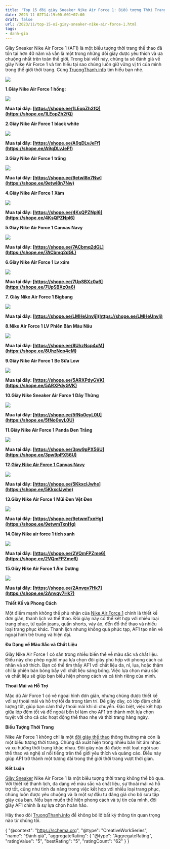 ```yaml
---
title: 'Top 15 đôi giày Sneaker Nike Air Force 1: Biểu tượng Thời Trang Vượt Thời Gian'
date: 2023-11-02T14:19:00.001+07:00
draft: false
url: /2023/11/top-15-oi-giay-sneaker-nike-air-force-1.html
tags: 
- danh-gia
---
```


Giày Sneaker Nike Air Force 1 (AF1) là một biểu tượng thời trang thể thao đã tồn tại hơn 40 năm và vẫn là một trong những đôi giày được yêu thích và ưa chuộng nhất trên toàn thế giới. Trong bài viết này, chúng ta sẽ đánh giá về giày Nike Air Force 1 và tìm hiểu tại sao chúng luôn giữ vững vị trí của mình trong thế giới thời trang. Cùng [TruongThanh.info](http://www.truongthanh.info) tìm hiểu bạn nhé.

[![](https://blogger.googleusercontent.com/img/b/R29vZ2xl/AVvXsEi2L707LnD6KjoAnSZ52em1oH3ahWFqX0o3gk_078Y3kigwFsGOLcnaFqUspFgPGHarjhtfrirrivuuXa1Y2yBK0gA1w1ngAkw_W_PgTaQoBiWy4vd3KrdK3ofcY3CDIctM-o4PFwU9PFUpxEPsR31Qv_Anheods1ivq0mVL-wjnAlZnwC0AdK2Ca-l2GCT/s320/Sneaker%20Nike%20Air%20Force%201.jpg)](https://blogger.googleusercontent.com/img/b/R29vZ2xl/AVvXsEi2L707LnD6KjoAnSZ52em1oH3ahWFqX0o3gk_078Y3kigwFsGOLcnaFqUspFgPGHarjhtfrirrivuuXa1Y2yBK0gA1w1ngAkw_W_PgTaQoBiWy4vd3KrdK3ofcY3CDIctM-o4PFwU9PFUpxEPsR31Qv_Anheods1ivq0mVL-wjnAlZnwC0AdK2Ca-l2GCT/s1024/Sneaker%20Nike%20Air%20Force%201.jpg)

  

  

**1.Giày Nike Air Force 1 hồng:** 

  

[![](https://blogger.googleusercontent.com/img/b/R29vZ2xl/AVvXsEh4ErY7dCbDVVotDflXabDUfzkdviavLlUc9cfJEe3uIsKTNnPCsZSD-ml-6spPoh7H5wc1ohKqz6O5ZDLgSQ8wlMDEarfGwgnbWYU4sSDQPfTz46cxcKGeFWlTikKL-hmFqFLUbIiyzCEBjZYiyzaK9V3DhcWeMeJ0vuJp7JZb1jzLKmR3fOKDk50H4LIS/s320/Nike%20Air%20Force%201%20hong.jpg)](https://blogger.googleusercontent.com/img/b/R29vZ2xl/AVvXsEh4ErY7dCbDVVotDflXabDUfzkdviavLlUc9cfJEe3uIsKTNnPCsZSD-ml-6spPoh7H5wc1ohKqz6O5ZDLgSQ8wlMDEarfGwgnbWYU4sSDQPfTz46cxcKGeFWlTikKL-hmFqFLUbIiyzCEBjZYiyzaK9V3DhcWeMeJ0vuJp7JZb1jzLKmR3fOKDk50H4LIS/s600/Nike%20Air%20Force%201%20hong.jpg)

  

  

**Mua tại đây: [https://shope.ee/1LEopZh2fQ](https://shope.ee/1LEopZh2fQ)**

  

**2.Giày Nike Air Force 1 black white**

[![](https://blogger.googleusercontent.com/img/b/R29vZ2xl/AVvXsEgJYPscZqlh46T1oW6TrmDhezDxj-3mY-9WL5K4yfPRlKMA6PzZSFij6pJ95jK3ncHA-KAOwXxpo6Pi71n47x4Ko6wCbxyiLml3CpoymI5W69jpg_0sw2cqeFWMoZGqr5dq7zbvFahPOOx0MtYUU3iFoIsaSUmYCb4KwrhEID0jpKEFa98Ods0iAe62Iwsr/s320/Nike%20Air%20Force%201%20black.jpg)](https://blogger.googleusercontent.com/img/b/R29vZ2xl/AVvXsEgJYPscZqlh46T1oW6TrmDhezDxj-3mY-9WL5K4yfPRlKMA6PzZSFij6pJ95jK3ncHA-KAOwXxpo6Pi71n47x4Ko6wCbxyiLml3CpoymI5W69jpg_0sw2cqeFWMoZGqr5dq7zbvFahPOOx0MtYUU3iFoIsaSUmYCb4KwrhEID0jpKEFa98Ods0iAe62Iwsr/s960/Nike%20Air%20Force%201%20black.jpg)

  

**Mua tại đây: [https://shope.ee/A9qDLvJeFf](https://shope.ee/A9qDLvJeFf)**

  

**3.Giày Nike Air Force 1 trắng**

[![](https://blogger.googleusercontent.com/img/b/R29vZ2xl/AVvXsEiHuun4bWU_K-g1T5LNCK5Jw_GhFxLg2bMlZKe4Q2umPRIJjsskNWapuFPhRG8Jz9FNfe-SoM6fAuGaWJdpgQOHtO6vv1Zs24TwOqyWR2-jgbiQox12Q2c83nUWVMcIOqyVOQlTIP6CGj0KZV7jGa65for4oxr73tNADlZNWlfiITIh16weIB_Lx78iv-_M/s320/Nike%20Air%20Force%201%20trang.jpg)](https://blogger.googleusercontent.com/img/b/R29vZ2xl/AVvXsEiHuun4bWU_K-g1T5LNCK5Jw_GhFxLg2bMlZKe4Q2umPRIJjsskNWapuFPhRG8Jz9FNfe-SoM6fAuGaWJdpgQOHtO6vv1Zs24TwOqyWR2-jgbiQox12Q2c83nUWVMcIOqyVOQlTIP6CGj0KZV7jGa65for4oxr73tNADlZNWlfiITIh16weIB_Lx78iv-_M/s1024/Nike%20Air%20Force%201%20trang.jpg)

**Mua tại đây: [https://shope.ee/9etwl8n7Nw](https://shope.ee/9etwl8n7Nw)**

  

**4.Giày Nike Air Force 1 Xám**

[![](https://blogger.googleusercontent.com/img/b/R29vZ2xl/AVvXsEh-NDn88pabpDgXHwYseJ54fiEeKbDt9cVmANl6X8LeXx3BHMFDSnkeGLd21EsB2DuwxquBrzwzywBFFchEjEKtc3pvUFu6D7zXGO8Nkh0ehIfzVu5UkAHU6CNK6nnxHsU76552FzdwG5iooaMr3hEAIcveagCIkqRFlY4UOec3bVxo5DKtxI4WQWbCF5d8/s320/Nike%20Air%20Force%201%20xam.jpg)](https://blogger.googleusercontent.com/img/b/R29vZ2xl/AVvXsEh-NDn88pabpDgXHwYseJ54fiEeKbDt9cVmANl6X8LeXx3BHMFDSnkeGLd21EsB2DuwxquBrzwzywBFFchEjEKtc3pvUFu6D7zXGO8Nkh0ehIfzVu5UkAHU6CNK6nnxHsU76552FzdwG5iooaMr3hEAIcveagCIkqRFlY4UOec3bVxo5DKtxI4WQWbCF5d8/s997/Nike%20Air%20Force%201%20xam.jpg)

  

**Mua tại đây: [https://shope.ee/4KsQPZNpl6](https://shope.ee/4KsQPZNpl6)**

  

**5.Giày Nike Air Force 1 Canvas Navy**

[![](https://blogger.googleusercontent.com/img/b/R29vZ2xl/AVvXsEjOWbMrxbcfhU3HgaJXcpi9IED-rIwj4KMybjnAr-0VKaEiaGYbNWM4a3a9XoL_OVKYqGG4gkD4HrPFnKSce4fv-zy1rcADY94Ls_5mV8z-EcB88gJy0UbhdLcM-vG_3bGl3rXdTanqC_wECjIo_VZ7aXc9f2SvZEtvPW-j2Q7bBj7rcemc1ZpfCg1WCSP9/s320/Nike%20Air%20Force%201%20navy.jpg)](https://blogger.googleusercontent.com/img/b/R29vZ2xl/AVvXsEjOWbMrxbcfhU3HgaJXcpi9IED-rIwj4KMybjnAr-0VKaEiaGYbNWM4a3a9XoL_OVKYqGG4gkD4HrPFnKSce4fv-zy1rcADY94Ls_5mV8z-EcB88gJy0UbhdLcM-vG_3bGl3rXdTanqC_wECjIo_VZ7aXc9f2SvZEtvPW-j2Q7bBj7rcemc1ZpfCg1WCSP9/s1024/Nike%20Air%20Force%201%20navy.jpg)

**Mua tại đây: [https://shope.ee/7ACbmq2dGL](https://shope.ee/7ACbmq2dGL)**

  

**6.Giày Nike Air Force 1 Lv xám**

[![](https://blogger.googleusercontent.com/img/b/R29vZ2xl/AVvXsEi82rgwdFdpVJn3xRH4HnMZF17q8lT74Ma61QNmXkBIH1qbqxNQBnnM7nBr_wmWlriuZwLSaiAcTGM-IxViwzMefPT83YFzyMPIAcr4-IpUNZUsrnHYn-KrTHwjC7G_UjilcnVLWgHmSO3bpUAzwBRSNlIKgeLy3BMKg3supNBV6dfbaL1TF7SCmfKtA1hP/s320/Nike%20Air%20Force%201%20lv%20xam.jpg)](https://blogger.googleusercontent.com/img/b/R29vZ2xl/AVvXsEi82rgwdFdpVJn3xRH4HnMZF17q8lT74Ma61QNmXkBIH1qbqxNQBnnM7nBr_wmWlriuZwLSaiAcTGM-IxViwzMefPT83YFzyMPIAcr4-IpUNZUsrnHYn-KrTHwjC7G_UjilcnVLWgHmSO3bpUAzwBRSNlIKgeLy3BMKg3supNBV6dfbaL1TF7SCmfKtA1hP/s1024/Nike%20Air%20Force%201%20lv%20xam.jpg)

**Mua tại đây: [https://shope.ee/7UpSBXz0a6](https://shope.ee/7UpSBXz0a6)**

  

**7. Giày Nike Air Force 1 Bigbang**

[![](https://blogger.googleusercontent.com/img/b/R29vZ2xl/AVvXsEiUIE3gocaeCjIWrcHsHMj6N-nDVbB9i-EiCOBEjZ_lL5inCa_TCMnx5rxe4Tk0cAWj1IUeSy9cWZI8KcLpDc9c03BReXE-NUuuqcdUff-n-2CH6LGFBWePaBQ5W7GxTsMA05z8uQupKkf_9xenTegWPa4avrkFsmbVmlPigoTvDvdQH2cd2t4LrzXL-GTm/s320/Nike%20Air%20Force%201%20bigbang.jpg)](https://blogger.googleusercontent.com/img/b/R29vZ2xl/AVvXsEiUIE3gocaeCjIWrcHsHMj6N-nDVbB9i-EiCOBEjZ_lL5inCa_TCMnx5rxe4Tk0cAWj1IUeSy9cWZI8KcLpDc9c03BReXE-NUuuqcdUff-n-2CH6LGFBWePaBQ5W7GxTsMA05z8uQupKkf_9xenTegWPa4avrkFsmbVmlPigoTvDvdQH2cd2t4LrzXL-GTm/s434/Nike%20Air%20Force%201%20bigbang.jpg)

**Mua tại đây: [https://shope.ee/LMHeUnvlj](https://shope.ee/LMHeUnvlj)**

  

**8.Nike Air Force 1 LV Phiên Bản Màu Nâu**

[![](https://blogger.googleusercontent.com/img/b/R29vZ2xl/AVvXsEhYxEuVLWfcEMbUkk3roomYS2dgpFG7WtxKdKaYeS8PqWEtVnLMg4BQkY7XYe_te3j_ungFwwZEQnNxBHPPkPqw6laEchb_6LwBx6f6APblGzpT1zoIsYUw33HMvpyPs39L0k0fz9IzyaBKnoNdQZ-6ezvQOxOgRyiMYD2aR_YnRQzXwDXudDwIi1zGDQlh/s320/Nike%20Air%20Force%201%20lv%20nau.jpg)](https://blogger.googleusercontent.com/img/b/R29vZ2xl/AVvXsEhYxEuVLWfcEMbUkk3roomYS2dgpFG7WtxKdKaYeS8PqWEtVnLMg4BQkY7XYe_te3j_ungFwwZEQnNxBHPPkPqw6laEchb_6LwBx6f6APblGzpT1zoIsYUw33HMvpyPs39L0k0fz9IzyaBKnoNdQZ-6ezvQOxOgRyiMYD2aR_YnRQzXwDXudDwIi1zGDQlh/s1024/Nike%20Air%20Force%201%20lv%20nau.jpg)

  

**Mua tại đây: [https://shope.ee/8UhzNcp4cM](https://shope.ee/8UhzNcp4cM)**

  

**9.Giày Nike Air Force 1 Be Sữa Low**

[![](https://blogger.googleusercontent.com/img/b/R29vZ2xl/AVvXsEhKhkuY3tYPDev9oI-pPYMn-Yl5pYkFinsmv8OTGy6UQD-4Y0Ww9sHO7lyuc_lVHraqMmzjCzeXwSvVNYp5ZPXWkchTPY_CJ__sj39_v989kfZxiibBDx-WhqRmzsNFEQg17D9ztA-aKbHX71vXBQrn2UPUt8z31pym83tF5QsvHcVsFMJQmPnfm984B3h1/s320/Nike%20Air%20Force%201%20be%20sua.jpg)](https://blogger.googleusercontent.com/img/b/R29vZ2xl/AVvXsEhKhkuY3tYPDev9oI-pPYMn-Yl5pYkFinsmv8OTGy6UQD-4Y0Ww9sHO7lyuc_lVHraqMmzjCzeXwSvVNYp5ZPXWkchTPY_CJ__sj39_v989kfZxiibBDx-WhqRmzsNFEQg17D9ztA-aKbHX71vXBQrn2UPUt8z31pym83tF5QsvHcVsFMJQmPnfm984B3h1/s699/Nike%20Air%20Force%201%20be%20sua.jpg)

**Mua tại đây: [https://shope.ee/5ARXPdyGVK](https://shope.ee/5ARXPdyGVK)**

  

**10.Giày Nike Sneaker Air Force 1 Dây Thừng**

[![](https://blogger.googleusercontent.com/img/b/R29vZ2xl/AVvXsEjYbhrkT-TCVfvgqd_kmN-JkH_1NJ5xNAjyUT2viao2gTo_qKka51sRZz34_jpm3A1TxPdUGa9pSg1AyYHaG7aGOlsFioUMoYWiYZmaGG84GxjyB7HTVSo0wC24VlD4sm7tX-X9fQafz_sbZfHQKvzhEbKufFu8GETPRn_rfut_QgMXVP757CmpMUajemFa/s320/Nike%20Air%20Force%201%20day%20thung.jpg)](https://blogger.googleusercontent.com/img/b/R29vZ2xl/AVvXsEjYbhrkT-TCVfvgqd_kmN-JkH_1NJ5xNAjyUT2viao2gTo_qKka51sRZz34_jpm3A1TxPdUGa9pSg1AyYHaG7aGOlsFioUMoYWiYZmaGG84GxjyB7HTVSo0wC24VlD4sm7tX-X9fQafz_sbZfHQKvzhEbKufFu8GETPRn_rfut_QgMXVP757CmpMUajemFa/s1024/Nike%20Air%20Force%201%20day%20thung.jpg)

  

**Mua tại đây: [https://shope.ee/5fNo0eyL0U](https://shope.ee/5fNo0eyL0U)**

  

**11.Giày Nike Air Force 1 Panda Đen Trắng**

[![](https://blogger.googleusercontent.com/img/b/R29vZ2xl/AVvXsEiuCfqRS6eGVDK_y_lhyhdkr5jsJbXHihNLUQT6Ddnmr6l1RyaxmlhIMYUeO4HZJuPiKcf4a3KWOITITCHG-A3pQg6FVrlnGjhbrKi-bTOL1noucnqsQyvCK6Z5KkZ1xqNzGN8kJJoAPros4HdXde7Q01jq9LzRbPKAsAdJsYFybThlbpehHXI7BsSBtggH/s320/Nike%20Air%20Force%201%20panda.jpg)](https://blogger.googleusercontent.com/img/b/R29vZ2xl/AVvXsEiuCfqRS6eGVDK_y_lhyhdkr5jsJbXHihNLUQT6Ddnmr6l1RyaxmlhIMYUeO4HZJuPiKcf4a3KWOITITCHG-A3pQg6FVrlnGjhbrKi-bTOL1noucnqsQyvCK6Z5KkZ1xqNzGN8kJJoAPros4HdXde7Q01jq9LzRbPKAsAdJsYFybThlbpehHXI7BsSBtggH/s1024/Nike%20Air%20Force%201%20panda.jpg)

**Mua tại đây: [https://shope.ee/3pw9pPX56U](https://shope.ee/3pw9pPX56U)**

  

**12.[Giày Nike Air Force 1 Canvas Navy](https://www.truongthanh.info/2023/11/anh-gia-giay-air-force-1-canvas-navy.html)**

[![](https://blogger.googleusercontent.com/img/b/R29vZ2xl/AVvXsEgjqnI_DwoqGCsv8WzWxJ5brnozIHKr5JY4_NfD-5FNg7dMmlHQ8FtdS6exmpznJl4jkrs8Ws_aVOTEjTAYBz4xGcqLof51K-1LVxXBy_shQ1Iudd_3Tic5kKaMz9KUA-rDUwEDRbwyGnGySneiJqy3a9WUyGHq1o4IosOPnH5FxanglrYM1JIIrgv7lNmE/s320/Nike%20Air%20Force%201%20Canvas%20Navy.jpg)](https://blogger.googleusercontent.com/img/b/R29vZ2xl/AVvXsEgjqnI_DwoqGCsv8WzWxJ5brnozIHKr5JY4_NfD-5FNg7dMmlHQ8FtdS6exmpznJl4jkrs8Ws_aVOTEjTAYBz4xGcqLof51K-1LVxXBy_shQ1Iudd_3Tic5kKaMz9KUA-rDUwEDRbwyGnGySneiJqy3a9WUyGHq1o4IosOPnH5FxanglrYM1JIIrgv7lNmE/s769/Nike%20Air%20Force%201%20Canvas%20Navy.jpg)

  

**Mua tại đây: [https://shope.ee/5KkxcIJwhe](https://shope.ee/5KkxcIJwhe)**

  

**13.Giày Nike Air Force 1 Mũi Đen Vệt Đen**

[![](https://blogger.googleusercontent.com/img/b/R29vZ2xl/AVvXsEhapq6Ezj4twbeinpEjUNgG4K1DRpt9P8G_jEE2bjnTJ_vFofN7Lxw1L7wB1DIJWd8OQr1fHCgN-sKxarhEE5hQ53ODNfuqf6JA2eop2cWFykO4pb5B-PnJF5VJPcsybmsluOgUMSzC6yhH0O23Fgq0l8nMAEXS_JdRNRN_4lE0H3zstCH_rskV6gmy9J-F/s320/Nike%20Air%20Force%201%20vet%20den.jpg)](https://blogger.googleusercontent.com/img/b/R29vZ2xl/AVvXsEhapq6Ezj4twbeinpEjUNgG4K1DRpt9P8G_jEE2bjnTJ_vFofN7Lxw1L7wB1DIJWd8OQr1fHCgN-sKxarhEE5hQ53ODNfuqf6JA2eop2cWFykO4pb5B-PnJF5VJPcsybmsluOgUMSzC6yhH0O23Fgq0l8nMAEXS_JdRNRN_4lE0H3zstCH_rskV6gmy9J-F/s800/Nike%20Air%20Force%201%20vet%20den.jpg)

  

**Mua tại đây: [https://shope.ee/9etwmTxnHg](https://shope.ee/9etwmTxnHg)**

  

**14.Giày Nike air force 1 tích xanh**

[![](https://blogger.googleusercontent.com/img/b/R29vZ2xl/AVvXsEhLqj10Nqy7ZAx13xZGIzhZdkczv-ENXnCbr4K3rwqT3qXDcNwe0kqe9DJLvbcWotmb7UT3qr-RENfakLRqk3rHOv4Zm_RhvMV1jsAMu327SrDbCd5JizxTXqknK_b9DPfzoYglKKG_PeHAqAW8YkuYHUIjxxLffkFWsY5nMaDd4_sSY3_sRZd7Sz7W4c-f/s320/Nike%20Air%20Force%201%20tich%20xanh.jpg)](https://blogger.googleusercontent.com/img/b/R29vZ2xl/AVvXsEhLqj10Nqy7ZAx13xZGIzhZdkczv-ENXnCbr4K3rwqT3qXDcNwe0kqe9DJLvbcWotmb7UT3qr-RENfakLRqk3rHOv4Zm_RhvMV1jsAMu327SrDbCd5JizxTXqknK_b9DPfzoYglKKG_PeHAqAW8YkuYHUIjxxLffkFWsY5nMaDd4_sSY3_sRZd7Sz7W4c-f/s960/Nike%20Air%20Force%201%20tich%20xanh.jpg)

  

**Mua tại đây: [https://shope.ee/2VQmFPZme6](https://shope.ee/2VQmFPZme6)**

  

**15.Giày Nike Air Force 1 Âm Dương**

[![](https://blogger.googleusercontent.com/img/b/R29vZ2xl/AVvXsEiFtcCLgHWemvM-9oh88MIJ22upmoOx9_1ACWAxtWr4JmMLli19OeakvGrnYPMWVEaacGmU_9btm9shCNtJmrN7le16YNdmGLTzY4ADi3jzx4XohMw2dT38y7DVh_0yArSa8hillybj-mlmsmBtlHunZfMfmGBakySuaVziLl3kYFBNVpShYgyCrShduRC_/s320/Nike%20Air%20Force%201%20am%20duong.jpg)](https://blogger.googleusercontent.com/img/b/R29vZ2xl/AVvXsEiFtcCLgHWemvM-9oh88MIJ22upmoOx9_1ACWAxtWr4JmMLli19OeakvGrnYPMWVEaacGmU_9btm9shCNtJmrN7le16YNdmGLTzY4ADi3jzx4XohMw2dT38y7DVh_0yArSa8hillybj-mlmsmBtlHunZfMfmGBakySuaVziLl3kYFBNVpShYgyCrShduRC_/s960/Nike%20Air%20Force%201%20am%20duong.jpg)

  

**Mua tại đây: [https://shope.ee/2Anvqv7Hk7](https://shope.ee/2Anvqv7Hk7)**

  

**Thiết Kế và Phong Cách**

Một điểm mạnh không thể phủ nhận của [Nike Air Force 1](https://www.truongthanh.info/2023/11/anh-gia-giay-air-force-1-canvas-navy.html) chính là thiết kế đơn giản, thanh lịch và thể thao. Đôi giày này có thể kết hợp với nhiều loại trang phục, từ quần jeans, quần shorts, váy áo, đến đồ thể thao và nhiều loại trang phục khác. Thanh lịch nhưng không quá phức tạp, AF1 tạo nên vẻ ngoại hình trẻ trung và hiện đại.

  

**Đa Dạng về Màu Sắc và Chất Liệu**

Giày Nike Air Force 1 có sẵn trong nhiều biến thể về màu sắc và chất liệu. Điều này cho phép người mua lựa chọn đôi giày phù hợp với phong cách cá nhân và sở thích. Bạn có thể tìm thấy AF1 với chất liệu da, nỉ, lụa, hoặc thậm chí là phiên bản bóng bẩy với chất liệu sáng bóng. Việc lựa chọn màu sắc và chất liệu sẽ giúp bạn biểu hiện phong cách và cá tính riêng của mình.

  

**Thoải Mái và Hỗ Trợ**

Mặc dù Air Force 1 có vẻ ngoại hình đơn giản, nhưng chúng được thiết kế với sự thoải mái và hỗ trợ tối đa trong tâm trí. Đế giày dày, có lớp đệm chất lượng tốt, giúp bạn cảm thấy thoải mái khi di chuyển. Đặc biệt, việc kết hợp giữa lớp đệm tốt và đế ngoài bền bỉ làm cho AF1 trở thành một lựa chọn tuyệt vời cho cả các hoạt động thể thao nhẹ và thời trang hàng ngày.

  

**Biểu Tượng Thời Trang**

Nike Air Force 1 không chỉ là một [đôi giày thể thao](https://www.truongthanh.info/2023/10/anh-gia-giay-adidas-campus-00s-black.html) thông thường mà còn là một biểu tượng thời trang. Chúng đã xuất hiện trong nhiều bản hit âm nhạc và xu hướng thời trang khác nhau. Đôi giày này đã được một loạt ngôi sao thể thao và nghệ sĩ nổi tiếng trên thế giới yêu thích và quảng cáo. Điều này giúp AF1 trở thành một tượng đài trong thế giới thời trang vượt thời gian.

  

**Kết Luận**

[Giày Sneaker](https://www.truongthanh.info/2023/10/anh-gia-giay-thao-nam-nu-bitis-hunter-x.html) Nike Air Force 1 là một biểu tượng thời trang không thể bỏ qua. Với thiết kế thanh lịch, đa dạng về màu sắc và chất liệu, sự thoải mái và hỗ trợ tốt, cũng như tình đa năng trong việc kết hợp với nhiều loại trang phục, chúng luôn được yêu chuộng và là một sự đầu tư đáng giá cho bộ sưu tập giày của bạn. Nếu bạn muốn thể hiện phong cách và tự tin của mình, đôi giày AF1 chính là sự lựa chọn hoàn hảo.

Hãy theo dõi [TruongThanh.info](http://www.truongthanh.info) để không bỏ lỡ bất kỳ thông tin quan trọng nào từ chúng tôi.

  

{ "@context": "https://schema.org", "@type": "CreativeWorkSeries", "name": "Đánh giá", "aggregateRating": { "@type": "AggregateRating", "ratingValue": "5", "bestRating": "5", "ratingCount": "62" } }
